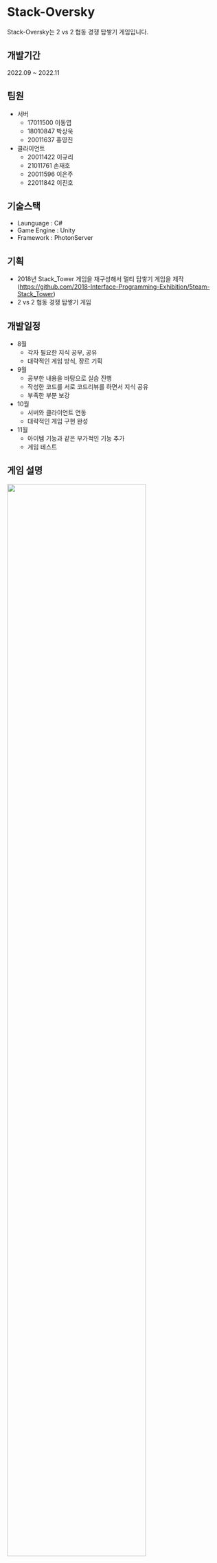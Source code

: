 # Stack-Oversky
Stack-Oversky는 2 vs 2 협동 경쟁 탑쌓기 게임입니다.

## 개발기간
2022.09 ~ 2022.11

## 팀원
* 서버
  - 17011500 이동엽
  - 18010847 박상욱 
  - 20011637 홍영진 
* 클라이언트
  - 20011422 이규리 
  - 21011761 손재호 
  - 20011596 이은주 
  - 22011842 이진호 

## 기술스택
* Launguage : C#
* Game Engine : Unity
* Framework : PhotonServer
## 기획
* 2018년 Stack_Tower 게임을 재구성해서 멀티 탑쌓기 게임을 제작 
(https://github.com/2018-Interface-Programming-Exhibition/5team-Stack_Tower)
* 2 vs 2 협동 경쟁 탑쌓기 게임
## 개발일정
* 8월
  - 각자 필요한 지식 공부, 공유
  - 대략적인 게임 방식, 장르 기획
* 9월
  - 공부한 내용을 바탕으로 실습 진행
  - 작성한 코드를 서로 코드리뷰를 하면서 지식 공유
  - 부족한 부분 보강
* 10월
  - 서버와 클라이언트 연동
  - 대략적인 게임 구현 완성
* 11월
  - 아이템 기능과 같은 부가적인 기능 추가
  - 게임 테스트
 ## 게임 설명
 <img width="80%" src="https://user-images.githubusercontent.com/35293542/226273520-50fc6aae-7d1e-42db-aebd-61506832b2d3.jpg"/>
 
  
  ## 참고 자료
https://github.com/stack-oversky/Stack-Oversky/tree/main/Docs#readme
